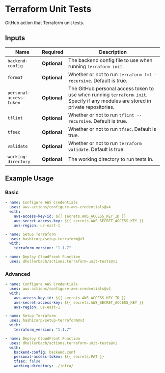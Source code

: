 # Terraform Unit Tests

GitHub action that Terraform unit tests.

## Inputs

| Name               | Required     | Description                                                                                                          |
| ------------------ | ------------ | -------------------------------------------------------------------------------------------------------------------- |
| `backend-config`    | **Optional** | The backend config file to use when running `terraform init`.                                                                             |
| `format`          | **Optional** | Whether or not to run `terraform fmt -recursive`. Default is true.              |
| `personal-access-token`      | **Optional** | The GitHub personal access token to use when running `terraform init`. Specify if any modules are stored in private repositories.                                                 |
| `tflint`          | **Optional** | Whether or not to run `tflint --recursive`. Default is true.                  |
| `tfsec` | **Optional** | Whether or not to run `tfsec`. Default is true. |
| `validate` | **Optional** | Whether or not to run `terraform validate`. Default is true. |
| `working-directory` | **Optional** | The working directory to run tests in. |

## Example Usage

### Basic

```yaml
- name: Configure AWS Credentials
  uses: aws-actions/configure-aws-credentials@v4
  with:
    aws-access-key-id: ${{ secrets.AWS_ACCESS_KEY_ID }}
    aws-secret-access-key: ${{ secrets.AWS_SECRET_ACCESS_KEY }}
    aws-region: us-east-1

- name: Setup Terraform
  uses: hashicorp/setup-terraform@v3
  with:
    terraform_version: "1.1.7"

- name: Deploy CloudFront Function
  uses: dhollerbach/actions.terraform-unit-tests@v1
```

### Advanced

```yaml
- name: Configure AWS Credentials
  uses: aws-actions/configure-aws-credentials@v4
  with:
    aws-access-key-id: ${{ secrets.AWS_ACCESS_KEY_ID }}
    aws-secret-access-key: ${{ secrets.AWS_SECRET_ACCESS_KEY }}
    aws-region: us-east-1

- name: Setup Terraform
  uses: hashicorp/setup-terraform@v3
  with:
    terraform_version: "1.1.7"

- name: Deploy CloudFront Function
  uses: dhollerbach/actions.terraform-unit-tests@v1
  with:
    backend-config: backend.conf
    personal-access-token: ${{ secrets.PAT }}
    tfsec: false
    working-directory: ./infra/
```
